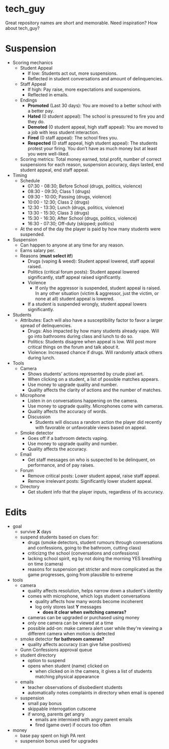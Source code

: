 # tech_guy
Great repository names are short and memorable. Need inspiration? How about tech_guy?

# Suspension

- Scoring mechanics
  - Student Appeal
    - If low: Students act out, more suspensions.
    - Reflected in student conversations and amount of delinquencies.
  - Staff Appeal
    - If high: Pay raise, more expectations and suspensions.
    - Reflected in emails.
  - Endings
    - __Promoted__ (Last 30 days): You are moved to a better school with a better pay.
    - __Hated__ (0 student appeal): The school is pressured to fire you and they do.
    - __Demoted__ (0 student appeal, high staff appeal): You are moved to a job with less student interaction.
    - __Fired__ (0 staff appeal): The school fires you.
    - __Respected__ (0 staff appeal, high student appeal): The students protest your firing. You don’t have as much money but at least you were well-liked.
  - Scoring metrics: Total money earned, total profit, number of correct suspensions for each reason, suspension accuracy, days lasted, end student appeal, end staff appeal.
- Timing
  - Schedule
    - 07:30 - 08:30; Before School (drugs, politics, violence)
    - 08:30 - 09:30; Class 1 (drugs)
    - 09:30 - 10:00; Passing (drugs, violence)
    - 10:00 - 12:30; Class 2 (drugs)
    - 12:30 - 13:30; Lunch (drugs, politics, violence)
    - 13:30 - 15:30; Class 3 (drugs)
    - 15:30 - 16:30; After School (drugs, politics, violence)
    - 16:30 - 07:30; Off-duty (skipped; politics)
  - At the end of the day the player is paid by how many students were suspended.
- Suspension
  - Can happen to anyone at any time for any reason.
  - Earns salary per.
  - Reasons (__must select it!__)
    - Drugs (vaping & weed): Student appeal lowered, staff appeal raised.
    - Politics (critical forum posts): Student appeal lowered significantly, staff appeal raised significantly.
    - Violence
      - If only the aggressor is suspended, student appeal is raised. In any other situation (victim & aggressor, just the victim, or none at all) student appeal is lowered.
    - If a student is suspended wrongly, student appeal lowers significantly.
- Students
  - Attributes: Each will also have a susceptibility factor to favor a larger spread of delinquencies.
    - Drugs: Also impacted by how many students already vape. Will go into bathrooms during class and lunch to do so.
    - Politics: Students disagree when appeal is low. Will post more critical things on the forum and talk about it.
    - Violence: Increased chance if drugs. Will randomly attack others during lunch.
- Tools
  - Camera
    - Shows students’ actions represented by crude pixel art.
    - When clicking on a student, a list of possible matches appears.
    - Use money to upgrade quality and number.
    - Quality affects the clarity of actions and the number of matches.
  - Microphone
    - Listen in on conversations happening on the camera.
    - Use money to upgrade quality. Microphones come with cameras.
    - Quality affects the accuracy of words.
    - Discussion
      - Students will discuss a random action the player did recently with favorable or unfavorable views based on appeal.
  - Smoke detector
    - Goes off if a bathroom detects vaping.
    - Use money to upgrade quality and number.
    - Quality affects the accuracy.
  - Email
    - Get staff messages on who is suspected to be delinquent, on performance, and of pay raises.
  - Forum
    - Remove critical posts: Lower student appeal, raise staff appeal.
    - Remove irrelevant posts: Significantly lower student appeal.
  - Directory
    - Get student info that the player inputs, regardless of its accuracy.

# Edits

- goal
  - survive **X** days
  - suspend students based on clues for:
    - drugs (smoke detectors, student rumours through conversations and confessions, going to the bathroom, cutting class)
    - criticizng the school (conversations and confessions)
    - lacking school spirit, eg by not doing the morning YES breathing on time (camera)
    - reasons for suspension get stricter and more complicated as the game progresses, going from plausible to extreme
- tools
  - camera
    - quality affects resolution, helps narrow down a student's identity
    - comes with microphone, which logs student conversations
      - quality affects how many words become incoherent
      - log only stores last **Y** messages
        - **does it clear when switching cameras?**
    - cameras can be upgraded or purchased using money
    - only one camera can be viewed at a time
    - possible add-on: make camera alert user while they're viewing a different camera when motion is detected
  - smoke detector **for bathroom cameras?**
    - quality affects accuracy (can give false positives)
  - Gunn Confessions approval queue
  - student directory
    - option to suspend
    - opens when student (name) clicked on
      - when clicked on in the camera, it gives a list of students matching physical appearance
  - emails
    - teacher observations of disobedient students
    - automatically notes complaints in directory when email is opened
  - suspension
    - small pay bonus
    - skippable interrogation cutscene
    - if wrong, parents get angry
      - emails are intermixed with angry parent emails
      - fired (game over) if occurs too often
- money
  - base pay spent on high PA rent
  - suspension bonus used for upgrades
